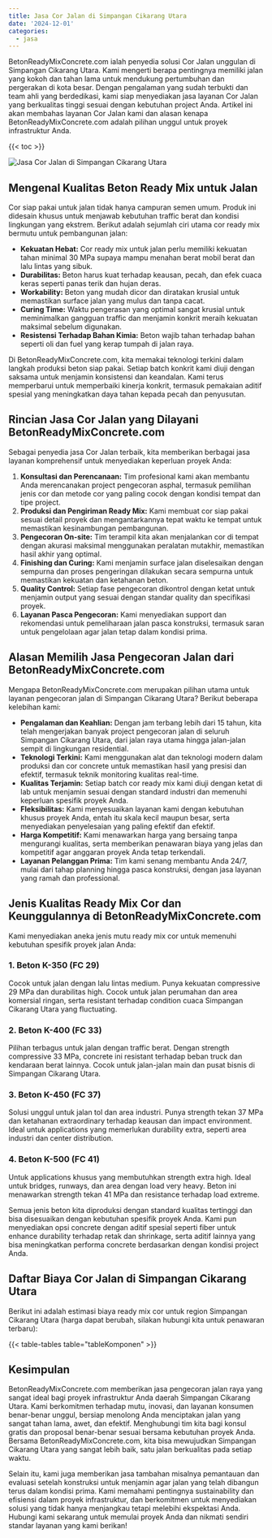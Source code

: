 ```yaml
---
title: Jasa Cor Jalan di Simpangan Cikarang Utara
date: '2024-12-01'
categories:
  - jasa
---
```


BetonReadyMixConcrete.com ialah penyedia solusi Cor Jalan unggulan di Simpangan Cikarang Utara. Kami mengerti berapa pentingnya memiliki jalan yang kokoh dan tahan lama untuk mendukung pertumbuhan dan pergerakan di kota besar. Dengan pengalaman yang sudah terbukti dan team ahli yang berdedikasi, kami siap menyediakan jasa layanan Cor Jalan yang berkualitas tinggi sesuai dengan kebutuhan project Anda. Artikel ini akan membahas layanan Cor Jalan kami dan alasan kenapa BetonReadyMixConcrete.com adalah pilihan unggul untuk proyek infrastruktur Anda.

{{< toc >}}

![Jasa Cor Jalan di Simpangan Cikarang Utara](https://betoncor8.github.io/cor/harga-beton-readymix-concrete%20(7).png)

## Mengenal Kualitas Beton Ready Mix untuk Jalan

Cor siap pakai untuk jalan tidak hanya campuran semen umum. Produk ini didesain khusus untuk menjawab kebutuhan traffic berat dan kondisi lingkungan yang ekstrem. Berikut adalah sejumlah ciri utama cor ready mix bermutu untuk pembangunan jalan:

- **Kekuatan Hebat:** Cor ready mix untuk jalan perlu memiliki kekuatan tahan minimal 30 MPa supaya mampu menahan berat mobil berat dan lalu lintas yang sibuk.
- **Durabilitas:** Beton harus kuat terhadap keausan, pecah, dan efek cuaca keras seperti panas terik dan hujan deras.
- **Workability:** Beton yang mudah dicor dan diratakan krusial untuk memastikan surface jalan yang mulus dan tanpa cacat.
- **Curing Time:** Waktu pengerasan yang optimal sangat krusial untuk meminimalkan gangguan traffic dan menjamin konkrit meraih kekuatan maksimal sebelum digunakan.
- **Resistensi Terhadap Bahan Kimia:** Beton wajib tahan terhadap bahan seperti oli dan fuel yang kerap tumpah di jalan raya.

Di BetonReadyMixConcrete.com, kita memakai teknologi terkini dalam langkah produksi beton siap pakai. Setiap batch konkrit kami diuji dengan saksama untuk menjamin konsistensi dan keandalan. Kami terus memperbarui untuk memperbaiki kinerja konkrit, termasuk pemakaian aditif spesial yang meningkatkan daya tahan kepada pecah dan penyusutan.

## Rincian Jasa Cor Jalan yang Dilayani BetonReadyMixConcrete.com

Sebagai penyedia jasa Cor Jalan terbaik, kita memberikan berbagai jasa layanan komprehensif untuk menyediakan keperluan proyek Anda:

1. **Konsultasi dan Perencanaan:** Tim profesional kami akan membantu Anda merencanakan project pengecoran asphal, termasuk pemilihan jenis cor dan metode cor yang paling cocok dengan kondisi tempat dan tipe project.
2. **Produksi dan Pengiriman Ready Mix:** Kami membuat cor siap pakai sesuai detail proyek dan mengantarkannya tepat waktu ke tempat untuk memastikan kesinambungan pembangunan.
3. **Pengecoran On-site:** Tim terampil kita akan menjalankan cor di tempat dengan akurasi maksimal menggunakan peralatan mutakhir, memastikan hasil akhir yang optimal.
4. **Finishing dan Curing:** Kami menjamin surface jalan diselesaikan dengan sempurna dan proses pengeringan dilakukan secara sempurna untuk memastikan kekuatan dan ketahanan beton.
5. **Quality Control:** Setiap fase pengecoran dikontrol dengan ketat untuk menjamin output yang sesuai dengan standar quality dan specifikasi proyek.
6. **Layanan Pasca Pengecoran:** Kami menyediakan support dan rekomendasi untuk pemeliharaan jalan pasca konstruksi, termasuk saran untuk pengelolaan agar jalan tetap dalam kondisi prima.

## Alasan Memilih Jasa Pengecoran Jalan dari BetonReadyMixConcrete.com

Mengapa BetonReadyMixConcrete.com merupakan pilihan utama untuk layanan pengecoran jalan di Simpangan Cikarang Utara? Berikut beberapa kelebihan kami:

- **Pengalaman dan Keahlian:** Dengan jam terbang lebih dari 15 tahun, kita telah mengerjakan banyak project pengecoran jalan di seluruh Simpangan Cikarang Utara, dari jalan raya utama hingga jalan-jalan sempit di lingkungan residential.
- **Teknologi Terkini:** Kami menggunakan alat dan teknologi modern dalam produksi dan cor concrete untuk memastikan hasil yang presisi dan efektif, termasuk teknik monitoring kualitas real-time.
- **Kualitas Terjamin:** Setiap batch cor ready mix kami diuji dengan ketat di lab untuk menjamin sesuai dengan standard industri dan memenuhi keperluan spesifik proyek Anda.
- **Fleksibilitas:** Kami menyesuaikan layanan kami dengan kebutuhan khusus proyek Anda, entah itu skala kecil maupun besar, serta menyediakan penyelesaian yang paling efektif dan efektif.
- **Harga Kompetitif:** Kami menawarkan harga yang bersaing tanpa mengurangi kualitas, serta memberikan penawaran biaya yang jelas dan kompetitif agar anggaran proyek Anda tetap terkendali.
- **Layanan Pelanggan Prima:** Tim kami senang membantu Anda 24/7, mulai dari tahap planning hingga pasca konstruksi, dengan jasa layanan yang ramah dan professional.

## Jenis Kualitas Ready Mix Cor dan Keunggulannya di BetonReadyMixConcrete.com

Kami menyediakan aneka jenis mutu ready mix cor untuk memenuhi kebutuhan spesifik proyek jalan Anda:

### 1\. Beton K-350 (FC 29)

Cocok untuk jalan dengan lalu lintas medium. Punya kekuatan compressive 29 MPa dan durabilitas high. Cocok untuk jalan perumahan dan area komersial ringan, serta resistant terhadap condition cuaca Simpangan Cikarang Utara yang fluctuating.

### 2\. Beton K-400 (FC 33)

Pilihan terbagus untuk jalan dengan traffic berat. Dengan strength compressive 33 MPa, concrete ini resistant terhadap beban truck dan kendaraan berat lainnya. Cocok untuk jalan-jalan main dan pusat bisnis di Simpangan Cikarang Utara.

### 3\. Beton K-450 (FC 37)

Solusi unggul untuk jalan tol dan area industri. Punya strength tekan 37 MPa dan ketahanan extraordinary terhadap keausan dan impact environment. Ideal untuk applications yang memerlukan durability extra, seperti area industri dan center distribution.

### 4\. Beton K-500 (FC 41)

Untuk applications khusus yang membutuhkan strength extra high. Ideal untuk bridges, runways, dan area dengan load very heavy. Beton ini menawarkan strength tekan 41 MPa dan resistance terhadap load extreme.

Semua jenis beton kita diproduksi dengan standard kualitas tertinggi dan bisa disesuaikan dengan kebutuhan spesifik proyek Anda. Kami pun menyediakan opsi concrete dengan aditif spesial seperti fiber untuk enhance durability terhadap retak dan shrinkage, serta aditif lainnya yang bisa meningkatkan performa concrete berdasarkan dengan kondisi project Anda.

## Daftar Biaya Cor Jalan di Simpangan Cikarang Utara

Berikut ini adalah estimasi biaya ready mix cor untuk region Simpangan Cikarang Utara (harga dapat berubah, silakan hubungi kita untuk penawaran terbaru):

{{< table-tables table="tableKomponen" >}}

## Kesimpulan

BetonReadyMixConcrete.com memberikan jasa pengecoran jalan raya yang sangat ideal bagi proyek infrastruktur Anda daerah Simpangan Cikarang Utara. Kami berkomitmen terhadap mutu, inovasi, dan layanan konsumen benar-benar unggul, bersiap menolong Anda menciptakan jalan yang sangat tahan lama, awet, dan efektif. Menghubungi tim kita bagi konsul gratis dan proposal benar-benar sesuai bersama kebutuhan proyek Anda. Bersama BetonReadyMixConcrete.com, kita bisa mewujudkan Simpangan Cikarang Utara yang sangat lebih baik, satu jalan berkualitas pada setiap waktu.

Selain itu, kami juga memberikan jasa tambahan misalnya pemantauan dan evaluasi setelah konstruksi untuk menjamin agar jalan yang telah dibangun terus dalam kondisi prima. Kami memahami pentingnya sustainability dan efisiensi dalam proyek infrastruktur, dan berkomitmen untuk menyediakan solusi yang tidak hanya menjangkau tetapi melebihi ekspektasi Anda. Hubungi kami sekarang untuk memulai proyek Anda dan nikmati sendiri standar layanan yang kami berikan!
